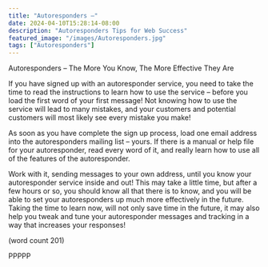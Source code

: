 ```yaml
---
title: "Autoresponders –"
date: 2024-04-10T15:28:14-08:00
description: "Autoresponders Tips for Web Success"
featured_image: "/images/Autoresponders.jpg"
tags: ["Autoresponders"]
---
```


Autoresponders – 
The More You Know, The More Effective They Are

If you have signed up with an autoresponder service, 
you need to take the time to read the instructions to 
learn how to use the service – before you load the 
first word of your first message! Not knowing how to 
use the service will lead to many mistakes, and 
your customers and potential customers will most 
likely see every mistake you make!

As soon as you have complete the sign up process, 
load one email address into the autoresponders 
mailing list – yours. If there is a manual or help file 
for your autoresponder, read every word of it, and 
really learn how to use all of the features of the 
autoresponder. 

Work with it, sending messages to your own address, 
until you know your autoresponder service inside and 
out! This may take a little time, but after a few hours 
or so, you should know all that there is to know, and 
you will be able to set your autoresponders up much 
more effectively in the future. Taking the time to learn 
now, will not only save time in the future, it may also 
help you tweak and tune your autoresponder 
messages and tracking in a way that increases your 
responses!

(word count 201)

PPPPP

